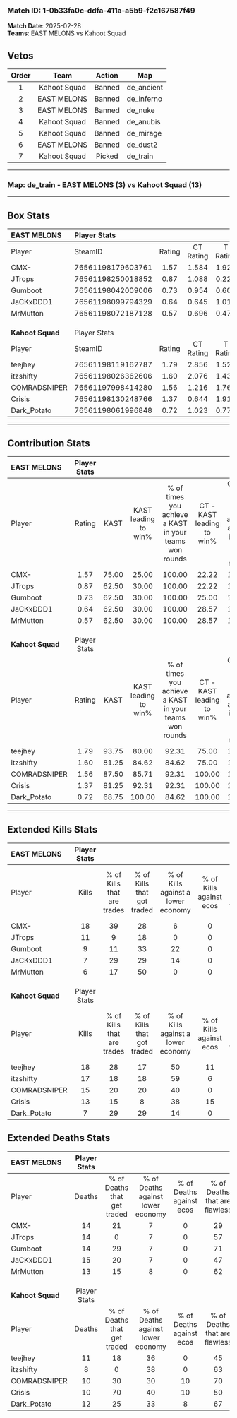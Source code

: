 ### Match ID: 1-0b33fa0c-ddfa-411a-a5b9-f2c167587f49  
**Match Date**: 2025-02-28  
**Teams**: EAST MELONS vs Kahoot Squad  

## Vetos  

| Order | Team | Action | Map |
| :---: | :--: | :----: | --- |
| 1 | Kahoot Squad | Banned | de_ancient |
| 2 | EAST MELONS | Banned | de_inferno |
| 3 | EAST MELONS | Banned | de_nuke |
| 4 | Kahoot Squad | Banned | de_anubis |
| 5 | Kahoot Squad | Banned | de_mirage |
| 6 | EAST MELONS | Banned | de_dust2 |
| 7 | Kahoot Squad | Picked | de_train |

---  

### **Map**: de_train - EAST MELONS (3) vs Kahoot Squad (13)  
---  

## Box Stats  

| **EAST MELONS**  | Player Stats      |        |           |          |       |       |       |         |        |      |     |
| :- | :- | :-: | :-: | :-: | :-: | :-: | :-: | :-: | :-: | :-: | :-: |
| Player           | SteamID           | Rating | CT Rating | T Rating | KAST  |  ADR  | Kills | Assists | Deaths | K/D  | HS% |
| CMX-             | 76561198179603761 |  1.57  |   1.584   |  1.923   | 75.00 | 130.1 |  18   |    6    |   14   | 1.29 | 50  |
| JTrops           | 76561198250018852 |  0.87  |   1.088   |  0.224   | 62.50 | 68.9  |  11   |    1    |   14   | 0.79 | 54  |
| Gumboot          | 76561198042009006 |  0.73  |   0.954   |  0.608   | 62.50 | 57.6  |   9   |    2    |   14   | 0.64 | 11  |
| JaCKxDDD1        | 76561198099794329 |  0.64  |   0.645   |  1.014   | 62.50 | 67.6  |   7   |    4    |   15   | 0.47 | 28  |
| MrMutton         | 76561198072187128 |  0.57  |   0.696   |  0.476   | 62.50 | 49.7  |   6   |    1    |   13   | 0.46 | 66  |
|                  |                   |        |           |          |       |       |       |         |        |      |     |
|                  |                   |        |           |          |       |       |       |         |        |      |     |
|                  |                   |        |           |          |       |       |       |         |        |      |     |
| **Kahoot Squad** | Player Stats      |        |           |          |       |       |       |         |        |      |     |
| Player           | SteamID           | Rating | CT Rating | T Rating | KAST  |  ADR  | Kills | Assists | Deaths | K/D  | HS% |
| teejhey          | 76561198119162787 |  1.79  |   2.856   |  1.525   | 93.75 | 121.6 |  18   |    8    |   11   | 1.64 | 44  |
| itzshifty        | 76561198026362606 |  1.60  |   2.076   |  1.438   | 81.25 | 88.4  |  17   |    1    |   8    | 2.13 | 47  |
| COMRADSNIPER     | 76561197998414280 |  1.56  |   1.216   |  1.763   | 87.50 | 109.6 |  15   |    5    |   10   | 1.50 | 46  |
| Crisis           | 76561198130248766 |  1.37  |   0.644   |  1.919   | 81.25 | 93.8  |  13   |    7    |   10   | 1.30 | 61  |
| Dark_Potato      | 76561198061996848 |  0.72  |   1.023   |  0.771   | 68.75 | 47.0  |   7   |    4    |   12   | 0.58 | 57  |
---  

## Contribution Stats  

| **EAST MELONS**  | Player Stats |       |                      |                                                        |                           |                                                             |                          |                                                            |
| :- | :-: | :-: | :-: | :-: | :-: | :-: | :-: | :-: |
| Player           |    Rating    | KAST  | KAST leading to win% | % of times you achieve a KAST in your teams won rounds | CT - KAST leading to win% | CT - % of times you achieve a KAST in your teams won rounds | T - KAST leading to win% | T - % of times you achieve a KAST in your teams won rounds |
| CMX-             |     1.57     | 75.00 |        25.00         |                         100.00                         |           22.22           |                           100.00                            |          33.33           |                           100.00                           |
| JTrops           |     0.87     | 62.50 |        30.00         |                         100.00                         |           22.22           |                           100.00                            |          100.00          |                           100.00                           |
| Gumboot          |     0.73     | 62.50 |        30.00         |                         100.00                         |           25.00           |                           100.00                            |          50.00           |                           100.00                           |
| JaCKxDDD1        |     0.64     | 62.50 |        30.00         |                         100.00                         |           28.57           |                           100.00                            |          33.33           |                           100.00                           |
| MrMutton         |     0.57     | 62.50 |        30.00         |                         100.00                         |           28.57           |                           100.00                            |          33.33           |                           100.00                           |
|                  |              |       |                      |                                                        |                           |                                                             |                          |                                                            |
|                  |              |       |                      |                                                        |                           |                                                             |                          |                                                            |
|                  |              |       |                      |                                                        |                           |                                                             |                          |                                                            |
| **Kahoot Squad** | Player Stats |       |                      |                                                        |                           |                                                             |                          |                                                            |
| Player           |    Rating    | KAST  | KAST leading to win% | % of times you achieve a KAST in your teams won rounds | CT - KAST leading to win% | CT - % of times you achieve a KAST in your teams won rounds | T - KAST leading to win% | T - % of times you achieve a KAST in your teams won rounds |
| teejhey          |     1.79     | 93.75 |        80.00         |                         92.31                          |           75.00           |                           100.00                            |          81.82           |                           90.00                            |
| itzshifty        |     1.60     | 81.25 |        84.62         |                         84.62                          |           75.00           |                           100.00                            |          88.89           |                           80.00                            |
| COMRADSNIPER     |     1.56     | 87.50 |        85.71         |                         92.31                          |          100.00           |                           100.00                            |          81.82           |                           90.00                            |
| Crisis           |     1.37     | 81.25 |        92.31         |                         92.31                          |          100.00           |                           100.00                            |          90.00           |                           90.00                            |
| Dark_Potato      |     0.72     | 68.75 |        100.00        |                         84.62                          |          100.00           |                           100.00                            |          100.00          |                           80.00                            |
---  

## Extended Kills Stats  

| **EAST MELONS**  | Player Stats |                            |                            |                                    |                         |                              |                                 |                                       |                    |           |
| :- | :-: | :-: | :-: | :-: | :-: | :-: | :-: | :-: | :-: | :-: |
| Player           |    Kills     | % of Kills that are trades | % of Kills that got traded | % of Kills against a lower economy | % of Kills against ecos | % of Kills that are flawless | % of Kills that are close duels | % of Kills that are assisted by flash | Pistol Round Kills | AWP Kills |
| CMX-             |      18      |             39             |             28             |                 6                  |            0            |              67              |                6                |                   0                   |         0          |     4     |
| JTrops           |      11      |             9              |             18             |                 0                  |            0            |              73              |                0                |                   0                   |         1          |     0     |
| Gumboot          |      9       |             11             |             33             |                 22                 |            0            |              33              |               11                |                   0                   |         3          |     0     |
| JaCKxDDD1        |      7       |             29             |             29             |                 14                 |            0            |              57              |                0                |                   0                   |         0          |     1     |
| MrMutton         |      6       |             17             |             50             |                 0                  |            0            |              33              |               17                |                   0                   |         0          |     0     |
|                  |              |                            |                            |                                    |                         |                              |                                 |                                       |                    |           |
|                  |              |                            |                            |                                    |                         |                              |                                 |                                       |                    |           |
|                  |              |                            |                            |                                    |                         |                              |                                 |                                       |                    |           |
| **Kahoot Squad** | Player Stats |                            |                            |                                    |                         |                              |                                 |                                       |                    |           |
| Player           |    Kills     | % of Kills that are trades | % of Kills that got traded | % of Kills against a lower economy | % of Kills against ecos | % of Kills that are flawless | % of Kills that are close duels | % of Kills that are assisted by flash | Pistol Round Kills | AWP Kills |
| teejhey          |      18      |             28             |             17             |                 50                 |           11            |              61              |                6                |                   6                   |         2          |     1     |
| itzshifty        |      17      |             18             |             18             |                 59                 |            6            |              65              |               18                |                   0                   |         0          |     1     |
| COMRADSNIPER     |      15      |             20             |             20             |                 40                 |            0            |              20              |               20                |                   0                   |         1          |     3     |
| Crisis           |      13      |             15             |             8              |                 38                 |           15            |              62              |                0                |                   0                   |         0          |     2     |
| Dark_Potato      |      7       |             29             |             29             |                 14                 |            0            |              57              |               14                |                   0                   |         0          |     3     |
## Extended Deaths Stats  

| **EAST MELONS**  | Player Stats |                             |                                   |                          |                               |                            |                           |               |
| :- | :-: | :-: | :-: | :-: | :-: | :-: | :-: | :-: |
| Player           |    Deaths    | % of Deaths that get traded | % of Deaths against lower economy | % of Deaths against ecos | % of Deaths that are flawless | % of Deaths that are close | % of Deaths while blinded | Deaths to AWP |
| CMX-             |      14      |             21              |                 7                 |            0             |              29               |             29             |             0             |       1       |
| JTrops           |      14      |              0              |                 7                 |            0             |              57               |             0              |             7             |       1       |
| Gumboot          |      14      |             29              |                 7                 |            0             |              71               |             0              |             0             |       0       |
| JaCKxDDD1        |      15      |             20              |                 7                 |            0             |              47               |             20             |             0             |       0       |
| MrMutton         |      13      |             15              |                 8                 |            0             |              62               |             8              |             0             |       1       |
|                  |              |                             |                                   |                          |                               |                            |                           |               |
|                  |              |                             |                                   |                          |                               |                            |                           |               |
|                  |              |                             |                                   |                          |                               |                            |                           |               |
| **Kahoot Squad** | Player Stats |                             |                                   |                          |                               |                            |                           |               |
| Player           |    Deaths    | % of Deaths that get traded | % of Deaths against lower economy | % of Deaths against ecos | % of Deaths that are flawless | % of Deaths that are close | % of Deaths while blinded | Deaths to AWP |
| teejhey          |      11      |             18              |                36                 |            0             |              45               |             9              |             0             |       2       |
| itzshifty        |      8       |              0              |                38                 |            0             |              63               |             0              |             0             |       0       |
| COMRADSNIPER     |      10      |             30              |                30                 |            10            |              70               |             10             |             0             |       2       |
| Crisis           |      10      |             70              |                40                 |            10            |              50               |             10             |             0             |       0       |
| Dark_Potato      |      12      |             25              |                33                 |            8             |              67               |             0              |             0             |       0       |
